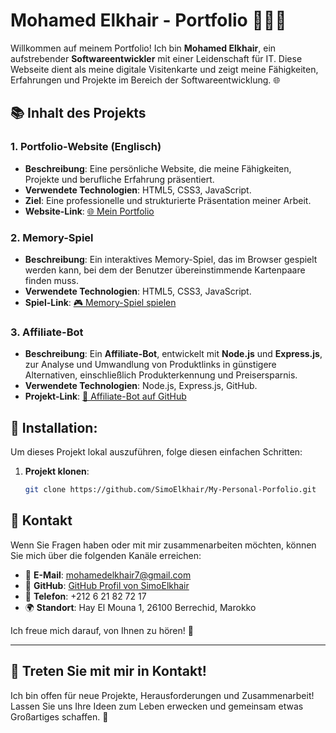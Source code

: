 # Mohamed Elkhair - Portfolio 👨🏻‍💻

Willkommen auf meinem Portfolio! Ich bin **Mohamed Elkhair**, ein aufstrebender **Softwareentwickler** mit einer Leidenschaft für IT. Diese Webseite dient als meine digitale Visitenkarte und zeigt meine Fähigkeiten, Erfahrungen und Projekte im Bereich der Softwareentwicklung. 🌐

## 📚 Inhalt des Projekts
### 1. **Portfolio-Website (Englisch)**
- **Beschreibung**: Eine persönliche Website, die meine Fähigkeiten, Projekte und berufliche Erfahrung präsentiert.
- **Verwendete Technologien**: HTML5, CSS3, JavaScript.
- **Ziel**: Eine professionelle und strukturierte Präsentation meiner Arbeit.
- **Website-Link**: [🌐 Mein Portfolio](https://github.com/SimoElkhair/My-Personal-Porfolio)

### 2. **Memory-Spiel**
- **Beschreibung**: Ein interaktives Memory-Spiel, das im Browser gespielt werden kann, bei dem der Benutzer übereinstimmende Kartenpaare finden muss.
- **Verwendete Technologien**: HTML5, CSS3, JavaScript.
- **Spiel-Link**: [🎮 Memory-Spiel spielen](https://simoelkhair.github.io/Memory-Game/)

### 3. **Affiliate-Bot**
- **Beschreibung**: Ein **Affiliate-Bot**, entwickelt mit **Node.js** und **Express.js**, zur Analyse und Umwandlung von Produktlinks in günstigere Alternativen, einschließlich Produkterkennung und Preisersparnis.
- **Verwendete Technologien**: Node.js, Express.js, GitHub.
- **Projekt-Link**: [🤖 Affiliate-Bot auf GitHub](https://github.com/SimoElkhair/Aliexpress-bot)

## 🔧 Installation:

Um dieses Projekt lokal auszuführen, folge diesen einfachen Schritten:

1. **Projekt klonen**:
   ```bash
   git clone https://github.com/SimoElkhair/My-Personal-Porfolio.git

## 📢 **Kontakt**

Wenn Sie Fragen haben oder mit mir zusammenarbeiten möchten, können Sie mich über die folgenden Kanäle erreichen:

- 📧 **E-Mail**: [mohamedelkhair7@gmail.com](mailto:mohamedelkhair7@gmail.com)
- 💬 **GitHub**: [GitHub Profil von SimoElkhair](https://github.com/SimoElkhair)
- 📱 **Telefon**: +212 6 21 82 72 17
- 🌍 **Standort**: Hay El Mouna 1, 26100 Berrechid, Marokko

Ich freue mich darauf, von Ihnen zu hören! 📨

---

## 🤝 **Treten Sie mit mir in Kontakt!**

Ich bin offen für neue Projekte, Herausforderungen und Zusammenarbeit! Lassen Sie uns Ihre Ideen zum Leben erwecken und gemeinsam etwas Großartiges schaffen. 🚀

